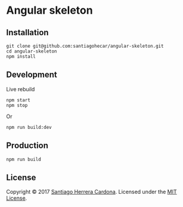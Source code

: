 # Angular skeleton  

## Installation
    git clone git@github.com:santiagohecar/angular-skeleton.git
    cd angular-skeleton
    npm install

## Development
Live rebuild

    npm start
    npm stop
Or 

    npm run build:dev

## Production
    npm run build

## License
Copyright &copy; 2017 [Santiago Herrera Cardona](https://github.com/santiagohecar).
Licensed under the [MIT License](LICENSE).
